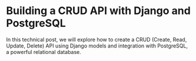 # Building a CRUD API with Django and PostgreSQL

In this technical post, we will explore how to create a CRUD (Create, Read, Update, Delete) API using Django models and integration with PostgreSQL, a powerful relational database.
